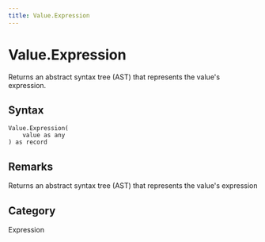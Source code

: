 ```yaml
---
title: Value.Expression
---
```


# Value.Expression


Returns an abstract syntax tree (AST) that represents the value&#39;s expression.


## Syntax

```powerquery
Value.Expression(
    value as any
) as record
```


## Remarks

Returns an abstract syntax tree (AST) that represents the value's expression



## Category
Expression
